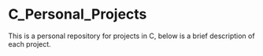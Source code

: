 # C_Personal_Projects

This is a personal repository for projects in C, below is a brief description of each project.
